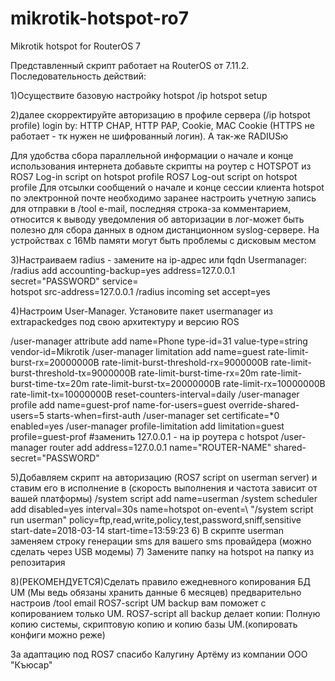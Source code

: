 # mikrotik-hotspot-ro7
Mikrotik hotspot for RouterOS 7


Представленный скрипт работает на RouterOS от 7.11.2. Последовательность действий:

1)Осуществите базовую настройку hotspot
/ip hotspot setup

2)далее скорректируйте авторизацию в профиле сервера (/ip hotspot profile) login by: HTTP CHAP, HTTP PAP, Cookie, MAC Cookie (HTTPS не работает - тк нужен не шифрованный логин). А так-же RADIUSю

Для удобства сбора параллельной информации о начале и конце использования интернета добавьте скрипты на роутер с HOTSPOT из
ROS7 Log-in script on hotspot profile
ROS7 Log-out script on hotspot profile
Для отсылки сообщений о начале и конце сессии клиента hotspot по электронной почте необходимо заранее настроить учетную запись для отправки в /tool e-mail, последняя строка-за комментарием, относится к выводу уведомления об авторизации в лог-может быть полезно для сбора данных в одном дистанционном syslog-сервере.
На устройствах с 16Mb памяти могут быть проблемы с дисковым местом

3)Настраиваем radius - замените на ip-адрес или fqdn Usermanager:
/radius
add accounting-backup=yes address=127.0.0.1 secret="PASSWORD" service=\
    hotspot src-address=127.0.0.1
/radius incoming
set accept=yes

4)Настроим User-Manager.
Установите пакет usermanager из extrapackedges под свою архитектуру и версию ROS

/user-manager attribute
add name=Phone type-id=31 value-type=string vendor-id=Mikrotik
/user-manager limitation
add name=guest rate-limit-burst-rx=20000000B rate-limit-burst-threshold-rx=9000000B rate-limit-burst-threshold-tx=9000000B rate-limit-burst-time-rx=20m rate-limit-burst-time-tx=20m rate-limit-burst-tx=20000000B rate-limit-rx=10000000B rate-limit-tx=10000000B reset-counters-interval=daily
/user-manager profile
add name=guest-prof name-for-users=guest override-shared-users=5 starts-when=first-auth
/user-manager
set certificate=*0 enabled=yes
/user-manager profile-limitation
add limitation=guest profile=guest-prof
#заменить 127.0.0.1 - на ip роутера с hotspot
/user-manager router
add address=127.0.0.1 name="ROUTER-NAME" shared-secret="PASSWORD"

5)Добавляем скрипт на авторизацию (ROS7 script on userman server) и ставим его в исполнение в (скорость выполнения и частота зависит от вашей платформы)
/system script add name=userman
/system scheduler add disabled=yes interval=30s name=hotspot on-event=\ "/system script run userman" policy=ftp,read,write,policy,test,password,sniff,sensitive start-date=2018-03-14 start-time=13:59:23
6) В скрипте userman заменяем строку генерации sms для вашего sms провайдера (можно сделать через USB модемы)
7) Замените папку на hotspot на папку из репозитария

8)(РЕКОМЕНДУЕТСЯ)Сделать правило ежедневного копирования БД UM (Мы ведь обязаны хранить данные 6 месяцев) предварительно настроив /tool email
ROS7-script UM backup вам поможет с копированием только UM.
ROS7-script all backup делает копии: Полную копию системы, скриптовую копию и копию базы UM.(копировать конфиги можно реже)

За адаптацию под ROS7 спасибо Калугину Артёму из компании ООО "Къюсар"
